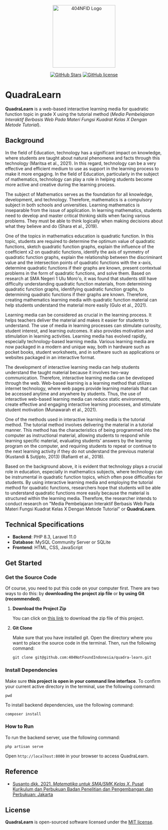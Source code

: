 <div align="center">
    <p>
        <a href="https://github.com/404NotFoundIndonesia/" target="_blank">
            <img src="https://avatars.githubusercontent.com/u/87377917?s=200&v=4" width="200" alt="404NFID Logo">
        </a>
    </p>

 [![GitHub Stars](https://img.shields.io/github/stars/404NotFoundIndonesia/quadra-learn.svg)](https://github.com/404NotFoundIndonesia/quadra-learn/stargazers)
 [![GitHub license](https://img.shields.io/github/license/404NotFoundIndonesia/quadra-learn)](https://github.com/404NotFoundIndonesia/quadra-learn/blob/main/LICENSE)
 
</div>

# QuadraLearn

__QuadraLearn__ is a web-based interactive learning media for quadratic function topic in grade X using the tutorial method (_Media Pembelajaran Interaktif Berbasis Web Pada Materi Fungsi Kuadrat Kelas X Dengan Metode Tutorial_).

## Background

In the field of Education, technology has a significant impact on knowledge, where students are taught about natural phenomena and facts through this technology (Maritsa et al., 2021). In this regard, technology can be a very effective and efficient medium to use as support in the learning process to make it more engaging. In the field of Education, particularly in the subject of mathematics, technology can play a role in helping students become more active and creative during the learning process.

The subject of Mathematics serves as the foundation for all knowledge, development, and technology. Therefore, mathematics is a compulsory subject in both schools and universities. Learning mathematics is inseparable from the issue of application. In learning mathematics, students need to develop and master critical thinking skills when facing various problems. They must be able to think logically when making decisions about what they believe and do (Shara et al., 2019).

One of the topics in mathematics education is quadratic function. In this topic, students are required to determine the optimum value of quadratic functions, sketch quadratic function graphs, explain the influence of the coefficient x2 on quadratic functions, identify the axis of symmetry of quadratic function graphs, explain the relationship between the discriminant value and the intersection points of quadratic functions with the x-axis, determine quadratic functions if their graphs are known, present contextual problems in the form of quadratic functions, and solve them. Based on research at SMA Negeri 1 Ulu Moro'o, it was found that students still have difficulty understanding quadratic function materials, from determining quadratic function graphs, identifying quadratic function graphs, to determining quadratic functions if their graphs are known. Therefore, creating mathematics learning media with quadratic function material can help students understand the material more easily (Gulo et al., 2021).

Learning media can be considered as crucial in the learning process. It helps teachers deliver the material and makes it easier for students to understand. The use of media in learning processes can stimulate curiosity, student interest, and learning outcomes. It also provides motivation and stimulation in learning activities. Learning media has evolved rapidly, especially technology-based learning media. Various learning media are now packaged in a modern and unique way, both in hardware such as pocket books, student worksheets, and in software such as applications or websites packaged in an interactive format.

The development of interactive learning media can help students understand the taught material because it involves two-way communication. Therefore, interactive learning media can be developed through the web. Web-based learning is a learning method that utilizes internet technology, where web pages provide learning materials that can be accessed anytime and anywhere by students. Thus, the use of interactive web-based learning media can reduce static environments, create effective and engaging interactive learning processes, and stimulate student motivation (Munawarah et al., 2021).

One of the methods used in interactive learning media is the tutorial method. The tutorial method involves delivering the material in a tutorial manner. This method has the characteristics of being programmed into the computer as instructional material, allowing students to respond while learning specific material, evaluating students' answers by the learning program on the computer, and requiring students to repeat or continue to the next learning activity if they do not understand the previous material (Kustandi & Sutjipto, 2013) (Rafianti et al., 2018).

Based on the background above, it is evident that technology plays a crucial role in education, especially in mathematics subjects, where technology can be instrumental in quadratic function topics, which often pose difficulties for students. By using interactive learning media and employing the tutorial method for quadratic functions, researchers hope that students will be able to understand quadratic functions more easily because the material is structured within the learning media. Therefore, the researcher intends to conduct research on "Media Pembelajaran Interaktif Berbasis Web Pada Materi Fungsi Kuadrat Kelas X Dengan Metode Tutorial" or __QuadraLearn__.


## Technical Specifications

- __Backend__: PHP 8.3, Laravel 11.0
- __Database__: MySQL Community Server or SQLite
- __Frontend__: HTML, CSS, JavaScript

## Get Started

### Get the Source Code
Of course, you need to put this code on your computer first. There are two ways to do this: by __downloading the project zip file__ or __by using Git (recommended)__.

1. **Download the Project Zip**

    You can click on [this link](https://github.com/404NotFoundIndonesia/quadra-learn/archive/refs/heads/main.zip) to download the zip file of this project.

2. **Git Clone**

    Make sure that you have installed git. Open the directory where you want to place the source code in the terminal. Then, run the following command:
    ```shell
    git clone git@github.com:404NotFoundIndonesia/quadra-learn.git
    ```

### Install Dependencies

Make sure __this project is open in your command line interface__. To confirm your current active directory in the terminal, use the following command: 
```shell
pwd
```

To install backend dependencies, use the following command:
```shell
composer install
```

### How to Run

To run the backend server, use the following command:
```shell
php artisan serve
```

Open `http://localhost:8000` in your browser to access QuadraLearn.

## Reference

- [Susanto dkk. 2021. _Matematika untuk SMA/SMK Kelas X_. Pusat Kurikulum dan Perbukuan Badan Penelitian dan Pengembangan dan Perbukuan: Jakarta](https://static.buku.kemdikbud.go.id/content/pdf/bukuteks/kurikulum21/Matematika-BS-KLS-X.pdf)

## License

__QuadraLearn__ is open-sourced software licensed under the [MIT license](https://github.com/404NotFoundIndonesia/quadra-learn?tab=MIT-1-ov-file).
